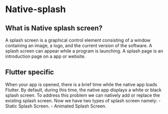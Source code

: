 # Native-splash

## What is Native splash screen?

A splash screen is a graphical control element consisting of a window containing an image, a logo, and the current version of the software. A splash screen can appear while a program is launching. A splash page is an introduction page on a app or website.

## Flutter specific

When your app is opened, there is a brief time while the native app loads Flutter. By default, during this time, the native app displays a white or black splash screen.
  To address this problem we can natively add or replace the existing splash screen. Now we have two types of splash screen namely:
    - Static Splash Screen.
    - Animated Splash Screen.
